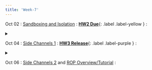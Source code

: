 ```yaml
---
title: 'Week-7'
---
```



Oct 02
: [Sandboxing and Isolation](https://purdue.brightspace.com/d2l/le/content/832199/viewContent/14676358/View)
  :  [**HW2 Due**](https://purdue.brightspace.com/d2l/le/content/832199/viewContent/14161251/View){: .label .label-yellow }
  : <details title="recommended readings" class="my"><summary><i class="icon fas fa-book-reader "></i></summary><span class="fs-2" markdown=1>SAME as prev lecture: Watch: [USENIX Security talk](https://www.usenix.org/conference/usenixsecurity20/presentation/narayan) by Shravan Narayan
Read: [The Road to Less Trusted Code: Lowering the Barrier to In-process Sandboxing](https://cseweb.ucsd.edu/~dstefan/noindex/login2020/) by Garfinkel et al.
Optional: [Retrofitting Fine Grain Isolation in the Firefox Renderer](https://cseweb.ucsd.edu/~dstefan/pubs/narayan:2020:rlbox.pdf) by Narayan et al., [Operating System Security](http://www.morganclaypool.com/doi/abs/10.2200/S00126ED1V01Y200808SPT001) by Trent Jaeger, [Android System and kernel security](https://source.android.com/security/overview/kernel-security), and https://www.apple.com/business/docs/iOS_Security_Guide.pdf</span></details> 

Oct 04
: [Side Channels 1](https://purdue.brightspace.com/d2l/le/content/832199/viewContent/14676366/View)
  : [**HW3 Release**](https://purdue.brightspace.com/d2l/le/content/832199/viewContent/14256149/View){: .label .label-purple }
  : <details title="recommended readings" class="my"><summary><i class="icon fas fa-book-reader "></i></summary><span class="fs-2" markdown=1>Read:[Spectre Attacks: Exploiting Speculative Execution](https://spectreattack.com/spectre.pdf) by Paul Kocher et al.</span></details> 


Oct 06
: [Side Channels 2](https://purdue.brightspace.com/d2l/le/content/832199/viewContent/14676372/View) and [ROP Overview/Tutorial](https://purdue.brightspace.com/d2l/le/content/832199/viewContent/14701864/View)
  :  
